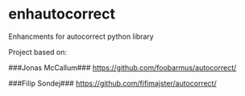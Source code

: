 # enhautocorrect
Enhancments for autocorrect python library

Project based on:

###Jonas McCallum###
https://github.com/foobarmus/autocorrect/

###Filip Sondej###
https://github.com/fifimajster/autocorrect/